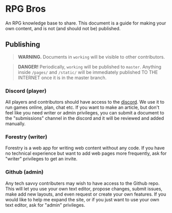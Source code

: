 # RPG Bros

An RPG knowledge base to share. This document is a guide for making your own content, and is not (and should not be) published.

## Publishing

> **WARNING.** Documents in `working` will be visible to other contributors.

> **DANGER!** Periodically, `working` will be published to `master`. Anything inside `/pages/` and `/static/` will be immediately published TO THE INTERNET once it is in the master branch.

### Discord (player)
All players and contributors should have access to the [discord](https://discord.gg/NUJeG5S). We use it to run games online, plan, chat etc. If you want to make an article, but don't feel like you need writer or admin privileges, you can submit a document to the "submissions" channel in the discord and it will be reviewed and added manually.

### Forestry (writer)
Forestry is a web app for writing web content without any code. If you have no technical experience but want to add web pages more frequently, ask for "writer" privileges to get an invite.

### Github (admin)
Any tech savvy contributers may wish to have access to the Github repo. This will let you use your own text editor, propose changes, submit issues, make add new layouts, and even request or create your own features. If you would like to help me expand the site, or if you just want to use your own text editor, ask for "admin" privileges.
